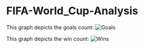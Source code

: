 # FIFA-World_Cup-Analysis

This graph depicts the goals count:
![Goals](https://github.com/user-attachments/assets/47c87193-25ea-4edf-930a-ad2b44e165e8)

This graph depicts the win count:
![Wins](https://github.com/user-attachments/assets/7ef17120-4429-4dd4-865e-15f7b37f3c99)

